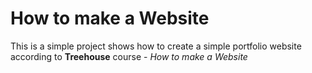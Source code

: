 # How to make a Website

This is a simple project shows how to create a simple portfolio website according to **Treehouse** course - *How to make a Website*
